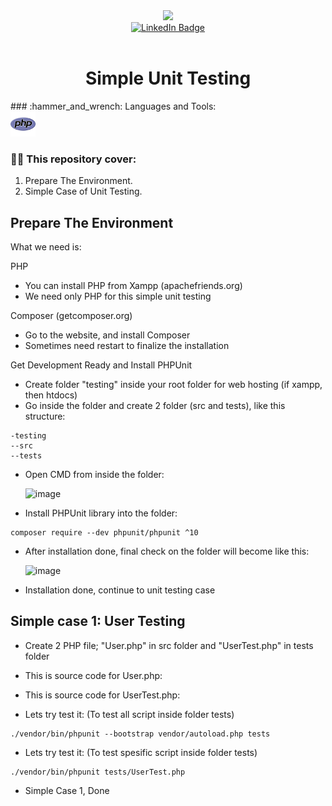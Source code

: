 <div id="header" align="center">
  <img src="https://media.giphy.com/media/M9gbBd9nbDrOTu1Mqx/giphy.gif" width="100"/>
</div>
<div id="badges" align="center">
  <a href="https://www.linkedin.com/in/kevin-christianto/">
    <img src="https://img.shields.io/badge/LinkedIn-blue?style=for-the-badge&logo=linkedin&logoColor=white" alt="LinkedIn Badge"/>
  </a>
</div>
<div id="github" align="center">
    <img src="https://komarev.com/ghpvc/?username=kevhoz&style=flat-square&color=blue" alt=""/>
</div>
<div id="body-header" align="center">
<h1>
  Simple Unit Testing
</h1>
</div>
### :hammer_and_wrench: Languages and Tools:
<div>
  <img src="https://github.com/devicons/devicon/blob/master/icons/php/php-original.svg" title="PHP"  alt="PHP" width="40" height="40"/>&nbsp;
</div>

### :woman_technologist: This repository cover:

1. Prepare The Environment.
2. Simple Case of Unit Testing.

<div id="prepare-environment">
<h2>
  Prepare The Environment
</h2>

What we need is:

PHP
  - You can install PHP from Xampp (apachefriends.org)
  - We need only PHP for this simple unit testing

Composer (getcomposer.org)
 - Go to the website, and install Composer
 - Sometimes need restart to finalize the installation

Get Development Ready and Install PHPUnit
- Create folder "testing" inside your root folder for web hosting (if xampp, then htdocs)
- Go inside the folder and create 2 folder (src and tests), like this structure:
```
-testing
--src
--tests
```
- Open CMD from inside the folder:

  ![image](https://github.com/user-attachments/assets/c30f7cc1-8aa7-46c9-9070-355314649707)

- Install PHPUnit library into the folder:
```
composer require --dev phpunit/phpunit ^10
```
- After installation done, final check on the folder will become like this:

  ![image](https://github.com/user-attachments/assets/cd3c0385-b0b8-49ff-aa67-d0a3f85b5e79)

- Installation done, continue to unit testing case

</div>

<div id="unit-testing-1">
<h2>
  Simple case 1: User Testing
</h2>

- Create 2 PHP file; "User.php" in src folder and "UserTest.php" in tests folder
- This is source code for User.php:

- This is source code for UserTest.php:


- Lets try test it: (To test all script inside folder tests)
```
./vendor/bin/phpunit --bootstrap vendor/autoload.php tests
```
- Lets try test it: (To test spesific script inside folder tests)
```
./vendor/bin/phpunit tests/UserTest.php
```
- Simple Case 1, Done

</div>
